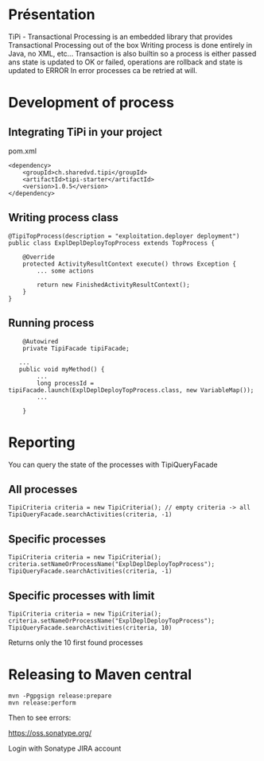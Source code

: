 # Présentation

TiPi - Transactional Processing is an embedded library that provides Transactional Processing out of the box
Writing process is done entirely in Java, no XML, etc...
Transaction is also builtin so a process is either passed ans state is updated to OK or failed, operations are rollback and state is updated to ERROR
In error processes ca be retried at will.

# Development of process

## Integrating TiPi in your project

pom.xml
```
<dependency>
    <groupId>ch.sharedvd.tipi</groupId>
    <artifactId>tipi-starter</artifactId>
    <version>1.0.5</version>
</dependency>
```

## Writing process class 

```
@TipiTopProcess(description = "exploitation.deployer deployment")
public class ExplDeplDeployTopProcess extends TopProcess {

    @Override
    protected ActivityResultContext execute() throws Exception {
        ... some actions
    
        return new FinishedActivityResultContext();
    }
}
```

## Running process

```
    @Autowired
    private TipiFacade tipiFacade;

   ...
   public void myMethod() {
        ...
        long processId = tipiFacade.launch(ExplDeplDeployTopProcess.class, new VariableMap());
        ...
           
    }

```

# Reporting

You can query the state of the processes with TipiQueryFacade

## All processes
```
TipiCriteria criteria = new TipiCriteria(); // empty criteria -> all
TipiQueryFacade.searchActivities(criteria, -1)
```

## Specific processes
```
TipiCriteria criteria = new TipiCriteria();
criteria.setNameOrProcessName("ExplDeplDeployTopProcess");
TipiQueryFacade.searchActivities(criteria, -1)
```

## Specific processes with limit
```
TipiCriteria criteria = new TipiCriteria();
criteria.setNameOrProcessName("ExplDeplDeployTopProcess");
TipiQueryFacade.searchActivities(criteria, 10)
```
Returns only the 10 first found processes

# Releasing to Maven central

```
mvn -Pgpgsign release:prepare
mvn release:perform
```

Then to see errors:

https://oss.sonatype.org/

Login with Sonatype JIRA account
